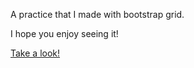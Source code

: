 A practice that I made with bootstrap grid.

I hope you enjoy seeing it!

<a href = "https://peaceful-gumdrop-f5d4d1.netlify.app/">
Take a look!
</a>